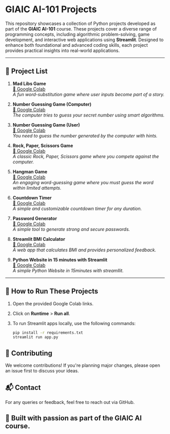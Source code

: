 # GIAIC AI-101 Projects

This repository showcases a collection of Python projects developed as part of the **GIAIC AI-101** course. These projects cover a diverse range of programming concepts, including algorithmic problem-solving, game development, and interactive web applications using **Streamlit**. Designed to enhance both foundational and advanced coding skills, each project provides practical insights into real-world applications.

---

## 📜 Project List

1. **Mad Libs Game**  
   [🔗 Google Colab](https://colab.research.google.com/drive/1QbTXe71IRESUeSrhvoFboLoMJb5r117Y?usp=sharing)  
   *A fun word-substitution game where user inputs become part of a story.*  

2. **Number Guessing Game (Computer)**  
   [🔗 Google Colab](https://colab.research.google.com/drive/1C5dUjk9ncdmoJQnYfgmbjAez7tFHJuZE?usp=sharing)  
   *The computer tries to guess your secret number using smart algorithms.*  

3. **Number Guessing Game (User)**  
   [🔗 Google Colab](https://colab.research.google.com/drive/1ZPCZXV2Iw0CYKdfMIYo84mu3gJdAWxyf?usp=sharing)  
   *You need to guess the number generated by the computer with hints.*  

4. **Rock, Paper, Scissors Game**  
   [🔗 Google Colab](https://colab.research.google.com/drive/1j5_TuIzrY_AnV4qz2iJMo7M5e27IhpHo?usp=sharing)  
   *A classic Rock, Paper, Scissors game where you compete against the computer.*  

5. **Hangman Game**  
   [🔗 Google Colab](https://colab.research.google.com/drive/1rAmhR7oym06C9Nv7i0SPWliXSIslwjCg?usp=sharing)  
   *An engaging word-guessing game where you must guess the word within limited attempts.*  

6. **Countdown Timer**  
   [🔗 Google Colab](https://colab.research.google.com/drive/1KPTLVvXJYd3-6BvSuaPb4Gy1oY5vGiC2?usp=sharing)  
   *A simple and customizable countdown timer for any duration.*  

7. **Password Generator**  
   [🔗 Google Colab](https://colab.research.google.com/drive/10C2SPlG99ajiYlohx6MttzVxfXi1spwl?usp=sharing)  
   *A simple tool to generate strong and secure passwords.*  

8. **Streamlit BMI Calculator**  
   [🔗 Google Colab](https://colab.research.google.com/drive/1Q8P9ta-4aE6KetONdyLPuuCqu-D9gldT?usp=sharing)  
   *A web app that calculates BMI and provides personalized feedback.*  

9. **Python Website in 15 minutes with Streamlit**  
   [🔗 Google Colab](https://colab.research.google.com/drive/1cvUSpAlB8QZ17O2S0e8r2MvVinojbV28?usp=sharing)  
   *A simple Python Website in 15minutes with streamllit.*  

---

## 🚀 How to Run These Projects

1. Open the provided Google Colab links.  
2. Click on **Runtime** > **Run all**.  
3. To run Streamlit apps locally, use the following commands:
   
   ```bash
   pip install -r requirements.txt
   streamlit run app.py


## 🤝 Contributing  
We welcome contributions! If you're planning major changes, please open an issue first to discuss your ideas.  

## 📬 Contact  
For any queries or feedback, feel free to reach out via GitHub.  

## 🚀 Built with passion as part of the GIAIC AI course.  


